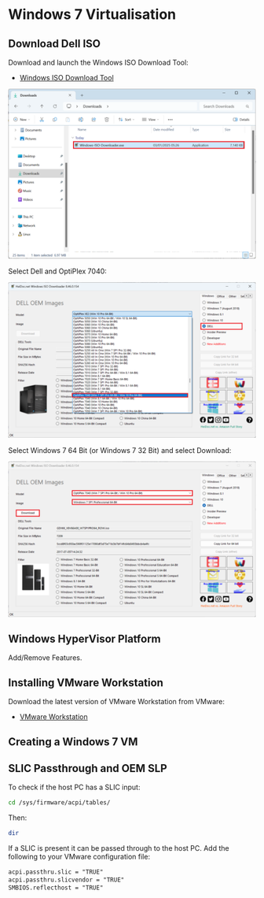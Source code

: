 # Windows 7 Virtualisation

## Download Dell ISO

Download and launch the Windows ISO Download Tool:

* [Windows ISO Download Tool](https://www.heidoc.net/joomla/technology-science/microsoft/67-microsoft-windows-and-office-iso-download-tool)

<img src='./images/img_001.png' alt='img_001' width='600'/>

Select Dell and OptiPlex 7040:

<img src='./images/img_002.png' alt='img_002' width='600'/>

Select Windows 7 64 Bit (or Windows 7 32 Bit) and select Download:

<img src='./images/img_003.png' alt='img_003' width='600'/>

## Windows HyperVisor Platform

Add/Remove Features.

## Installing VMware Workstation

Download the latest version of VMware Workstation from VMware:

* [VMware Workstation](https://softwareupdate.vmware.com/cds/vmw-desktop/ws/)

## Creating a Windows 7 VM


## SLIC Passthrough and OEM SLP

To check if the host PC has a SLIC input:

```bash
cd /sys/firmware/acpi/tables/
```

Then:

```bash
dir
```

If a SLIC is present it can be passed through to the host PC. Add the following to your VMware configuration file:

```
acpi.passthru.slic = "TRUE"
acpi.passthru.slicvendor = "TRUE"
SMBIOS.reflecthost = "TRUE"
```
